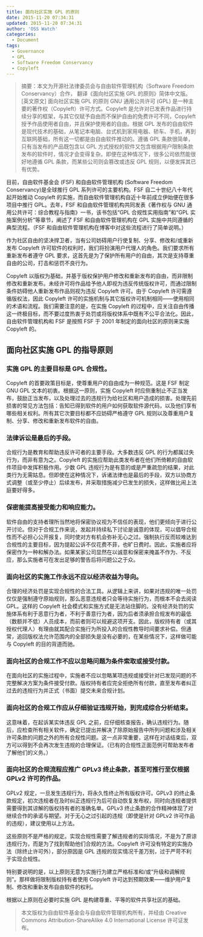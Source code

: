 ```yaml
---
title: 面向社区实施 GPL 的原则
date: 2015-11-20 07:34:31
updated: 2015-11-20 07:34:31
author: 'OSS Watch'
categories:
  - Document
tags:
  - Governance
  - GPL
  - Software Freedom Conservancy
  - Copyleft
---
```


> 摘要：本文为开源社法律委员会与自由软件管理机构（Software Freedom Conservancy）合作， 翻译《面向社区实施 GPL 的原则》简体中文版。 [英文原文] 面向社区实施 GPL 的原则 GNU 通用公共许可 (GPL) 是一种主要的著作权（Copyleft）许可方式。Copyleft 是允许对已发表作品进行持续分享的框架，与其它仅赋予自由而不保护自由的免费许可不同，Copyleft 授予作品使用者自由，并且保护使用者的自由。根据 GPL 发布的自由软件是现代技术的基础，从笔记本电脑、台式机到家用电器、轿车、手机，再到互联网基础，所有这一切都是由自由软件推动的。遵循 GPL 条款很简单，只有当发布的产品既包含以 GPL 方式授权的软件又包含根据用户限制条款发布的软件时，情况才会变得复杂。即便在这种情况下，很多公司依然能很好地遵循 GPL 条款，而某些公司则会篡改或违反 GPL 规则，以便发挥其已有优势。

<!-- more -->

目前，自由软件基金会 (FSF) 和自由软件管理机构 (Software Freedom Conservancy)是全球推行 GPL 系列许可的主要机构。FSF 自二十世纪八十年代起开始推动 Copyleft 的实施，而自由软件管理机构自近十年前成立伊始便在很多项目中推行 GPL。去年，FSF 和自由软件管理机构共同发表《著作权与 GNU 通用公共许可：综合教程与指南》一书，该书包括“GPL 合规性实用指南”和“GPL 实施案例分析”等章节，阐述了 FSF 和自由软件管理机构在 GPL 实施中共同遵循的典型流程。（FSF 和自由软件管理机构在博客中对这些流程进行了简单说明。）

作为社区自由的坚决捍卫者，当有公司妨碍用户行使复制、分享、修改和/或重新发布 Copyleft 许可软件的权利时，我们将扮演用户代理人的角色。我们要求所有重新发布者遵守 GPL 要求，这首先是为了保护所有用户的自由，其次是支持尊重自由的公司，打击和惩罚不良行为。

Copyleft 以版权为基础，并基于版权保护用户修改和重新发布的自由，而非限制修改和重新发布。未经许可将作品给予他人即视为违反传统版权许可，而通过限制条件妨碍他人重新发布作品则视为违反 Copyleft 许可。由于 Copyleft 许可需遵循版权法，因此 Copyleft 许可的实施机制与其它版权许可机制相同——使用相同的术语和流程。我们需要注意的是，在实施 Copyleft 的过程中，应关注自由传播这一终极目标，而不要过度热衷于处罚或将版权体系中既有不公平合法化。因此，自由软件管理机构和 FSF 是按照 FSF 于 2001 年制定的面向社区的原则来实施 Copyleft 的。

## 面向社区实施 GPL 的指导原则

### 实施 GPL 的主要目标是 GPL 合规性。

Copyleft 的首要政策目标是，使尊重用户的自由成为一种规范。这是 FSF 制定 GNU GPL 文本的初衷。根据这一原则，实施 Copyleft 时应侧重制止不正当发布，鼓励正当发布，以及处理过去的违规行为给社区和用户造成的损害。处理先前损害的常见方法包括：告知已得到软件的用户如何获取软件源代码，以及他们享有哪些相关权利。所有其它次要目标都不应妨碍严格遵守 GPL 规则以及尊重用户复制、分享、修改和重新发布软件的自由。

### 法律诉讼是最后的手段。

合规行为是教育和帮助违反许可者的主要手段。大多数违反 GPL 的行为都属过失行为，而非有意为之。Copyleft 的实施应帮助此类发布者在他们所倚赖的自由软件项目中发挥积极作用。少数 GPL 违规行为是有意的或是严重疏忽的结果，对此类行为无需姑息。但即使在这种情况下，诉诸法律也是最后的手段，双方以协商方式调整（或至少停止）后续发布，并采取措施减少已发生的损失，这样做比闹上法庭要好得多。

### 保密能提高接受能力和响应能力。

软件自由的支持者理所当然地将保密协议视为不信任的表现，他们更倾向于进行公开讨论。但对于合规工作来说，发起并持续私下讨论是诚意的体现，可以倡导合规性而不必担心公开报复，同时使对方有机会弥补无心之过。强制执行反而较难达到合规性的主要目标，因为提起公诉不仅花费不菲，也旷日费时。因此，实施者应将保密作为一种和解办法。如果某家公司显然在以诚意和保密来掩盖不作为、不反应，那么实施者可在发出足够的警告后将问题公之于众。

### 面向社区的实施工作永远不应以经济收益为导向。

合理的经济处罚是实现合规性的合法工具。从逻辑上来讲，如果对违规的唯一处罚仅仅是强制遵守原始规则，那么恶意违规者只会等待实施行为，而根本不会去阅读 GPL。这样的 Copyleft 社会模式和实施方式是无法站住脚的。没有经济处罚的实施体系有利于恶意行为者，不利于善意行为者，因为后者须承担合规发布的最低（数额并不低）人员成本，而前者则可以规避这项开支。因此，版权持有者（或其授权代理人）有理由就其配合实施行为所投入的合规性教导时间要求补偿。但通常，追回版权法允许范围内的全部损失是没有必要的，在某些情况下，这样做可能与 Copyleft 的目的背道而驰。

### 面向社区的合规工作不应以忽略问题为条件索取或接受付款。

在面向社区的实施过程中，实施者不应以忽略某项违规或接受针对已发现问题的不完整解决方案为条件接受付款。版权持有者应完全拒绝所有付款，直至发布者纠正过去的违规行为并正式（书面）提交未来合规计划。

### 面向社区的合规工作应从仔细验证违规开始，到完成综合分析结束。

这意味着，在起诉某实体违反 GPL 之前，应仔细核查报告，确认违规行为。随后，应检查所有相关软件，确定已提出并解决了除原始报告中所列问题和涉及相关许可条款的问题之外的所有合规性问题。这一点非常重要，这样在对话结束后，双方可以得到不会再次发生违规的合理保证。（已有的合规性正面范例可帮助发布者了解他们的义务。）

### 面向社区的合规流程应推广 GPLv3 终止条款，甚至可推行至仅根据 GPLv2 许可的作品。

GPLv2 规定，一旦发生违规行为，将永久性终止所有版权许可。GPLv3 的终止条款规定，初次违规者在及时纠正违规行为后可自动恢复发布权，同时向违规者提供需要得到其谅解的版权持有者的准确名单。GPLv3 终止条款的合作精神体现了对继续合作的承诺与期望。对于无心之过引起的违规（即使是针对 GPLv2 许可作品的违规），建议使用以上方法。

这些原则不是严格的规定。实现合规性需要了解违规者的实际情况，不是为了原谅违规行为，而是为了找到帮助他们合规的方法。Copyleft 许可没有特定的实施办法（除终止许可外），部分原因是 GPL 违规的现实情况千差万别，过于严苛不利于实现合规性。

特别要说明的是，以上原则无意为实施行为建立严格标准和/或“升级和调解规则”。那样做将限制版权持有者使用 Copyleft 许可达到预期效果——维护用户复制、修改和重新发布自由软件的权利。

根据以上原则在必要时实施 GPL 是构建尊重、平等的软件共享社区的基础。

> 本文版权为自由软件基金会与自由软件管理机构所有，并经由 Creative Commons Attribution-ShareAlike 4.0 International License 许可证发布。
